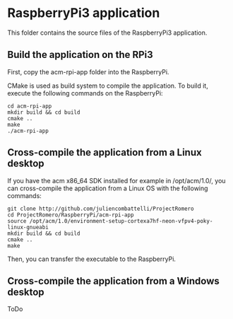 # RaspberryPi3 application

This folder contains the source files of the RaspberryPi3 application.

## Build the application on the RPi3

First, copy the acm-rpi-app folder into the RaspberryPi.

CMake is used as build system to compile the application.
To build it, execute the following commands on the RaspberryPi:
```
cd acm-rpi-app
mkdir build && cd build
cmake ..
make
./acm-rpi-app
```

## Cross-compile the application from a Linux desktop

If you have the acm x86_64 SDK installed for example in /opt/acm/1.0/, you can cross-compile the application from a Linux OS with the following commands:
```
git clone http://github.com/juliencombattelli/ProjectRomero
cd ProjectRomero/RaspberryPi/acm-rpi-app
source /opt/acm/1.0/environment-setup-cortexa7hf-neon-vfpv4-poky-linux-gnueabi
mkdir build && cd build
cmake ..
make
```

Then, you can transfer the executable to the RaspberryPi.

## Cross-compile the application from a Windows desktop

ToDo
